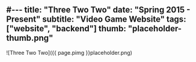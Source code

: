 #---
title: "Three Two Two"
date: "Spring 2015 - Present"
subtitle: "Video Game Website"
tags: ["website", "backend"]
thumb: "placeholder-thumb.png"
---

![Three Two Two]({{ page.pimg }}placeholder.png)



